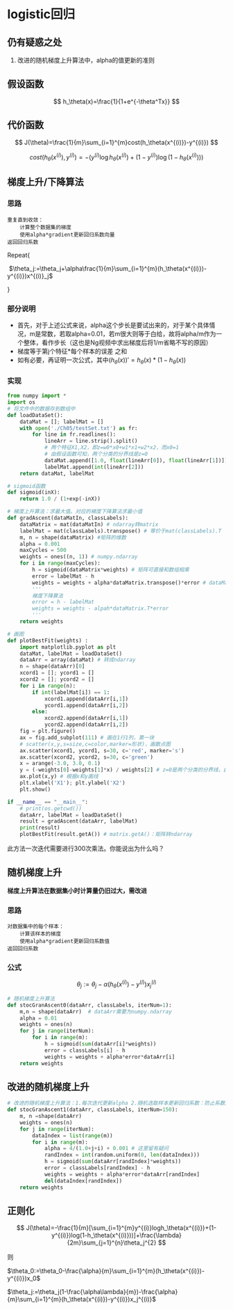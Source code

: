 # logistic回归

## 仍有疑惑之处

1. 改进的随机梯度上升算法中，alpha的值更新的准则

## 假设函数

$$
h_\theta(x)=\frac{1}{1+e^{-\theta^Tx}}
$$

## 代价函数

$$
J(\theta)=\frac{1}{m}\sum_{i=1}^{m}cost(h_\theta(x^{(i)})-y^{(i)})
$$


$$
cost(h_\theta(x^{(i)}),y^{(i)})=-(y^{(i)}\log{h_\theta(x^{(i)})}+(1-y^{(i)})\log{(1-h_\theta(x^{(i)}))})
$$

## 梯度上升/下降算法


### 思路

```
重复直到收敛：
	计算整个数据集的梯度
	使用alpha*gradient更新回归系数向量
返回回归系数
```

Repeat{

​	$\theta_j:=\theta_j+\alpha\frac{1}{m}\sum_{i=1}^{m}(h_\theta(x^{(i)})-y^{(i)})x^{(i)}_j ​$

}

### 部分说明

- 首先，对于上述公式来说，alpha这个步长是要试出来的，对于某个具体情况，m是常数，若取alpha=0.01，若m很大则等于白给，故将alpha/m作为一个整体，看作步长（这也是Ng视频中求出梯度后将1/m省略不写的原因）
- 梯度等于第j个特征*每个样本的误差 之和
- 如有必要，再证明一次公式，其中$(h_\theta(x))'=h_\theta(x)*(1-h_\theta(x))​$

### 实现

```python
from numpy import *
import os
# 将文件中的数据存到数组中
def loadDataSet():
    dataMat = []; labelMat = []
    with open('./Ch05/testSet.txt') as fr:
        for line in fr.readlines():
            lineArr = line.strip().split()
            # 两个特征X1,X2，即z=w0*x0+w1*x1+w2*x2，而x0=1
            # 由假设函数可知，两个分类的分界线是z=0
            dataMat.append([1.0, float(lineArr[0]), float(lineArr[1])])
            labelMat.append(int(lineArr[2]))
    return dataMat, labelMat

# sigmoid函数
def sigmoid(inX):
    return 1.0 / (1+exp(-inX))

# 梯度上升算法：求最大值。对应的梯度下降算法求最小值
def gradAscent(dataMatIn, classLabels):
    dataMatrix = mat(dataMatIn) # ndarray转matrix
    labelMat = mat(classLabels).transpose() # 等价于mat(classLabels).T
    m, n = shape(dataMatrix) #矩阵的维数
    alpha = 0.001
    maxCycles = 500
    weights = ones((n, 1)) # numpy.ndarray
    for i in range(maxCycles):
        h = sigmoid(dataMatrix*weights) # 矩阵可直接和数组相乘
        error = labelMat - h 
        weights = weights + alpha*dataMatrix.transpose()*error # dataMatrix.transpose()*error：将第j个特征和误差相乘并求和。若不转置，则变成了第i个样本的每个特征*误差，和思路中的公式不同了
        '''
        梯度下降算法
        error = h - labelMat
        weights = weights - alpah*dataMatrix.T*error
        '''
    return weights

# 画图
def plotBestFit(weights) :
    import matplotlib.pyplot as plt
    dataMat, labelMat = loadDataSet()
    dataArr = array(dataMat) # 转成ndarray
    n = shape(dataArr)[0]
    xcord1 = []; ycord1 = []
    xcord2 = []; ycord2 = []
    for i in range(n):
        if int(labelMat[i]) == 1:
            xcord1.append(dataArr[i,1])
            ycord1.append(dataArr[i,2])
        else:
            xcord2.append(dataArr[i,1])
            ycord2.append(dataArr[i,2])
    fig = plt.figure()
    ax = fig.add_subplot(111) # 画在1行1列，第一块
    # scatter(x,y,s=size,c=color,marker=形状)，画散点图
    ax.scatter(xcord1, ycord1, s=30, c='red', marker='s')
    ax.scatter(xcord2, ycord2, s=30, c='green')
    x = arange(-3.0, 3.0, 0.1)
    y = (-weights[0]-weights[1]*x) / weights[2] # z=0是两个分类的分界线，由此解出x1与x2的关系
    ax.plot(x,y) # 根据x和y画线
    plt.xlabel('X1'); plt.ylabel('X2')
    plt.show()

if __name__ == "__main__":
    # print(os.getcwd())
    dataArr, labelMat = loadDataSet()
    result = gradAscent(dataArr, labelMat)
    print(result)
    plotBestFit(result.getA()) # matrix.getA()：矩阵转ndarray

```

此方法一次迭代需要进行300次乘法。你能说出为什么吗？

## 随机梯度上升

**梯度上升算法在数据集小时计算量仍旧过大，需改进**

### 思路

```
对数据集中的每个样本：
	计算该样本的梯度
	使用alpha*gradient更新回归系数值
返回回归系数
```

### 公式

$$
\theta_j:=\theta_j-\alpha(h_\theta(x^{(i)})-y^{(i)})x^{(i)}_j
$$

```python
# 随机梯度上升算法
def stocGranAscent0(dataArr, classLabels, iterNum=1):
    m,n = shape(dataArr)  # dataArr需要为numpy.ndarray
    alpha = 0.01
    weights = ones(n)
    for j in range(iterNum):
        for i in range(m):
            h = sigmoid(sum(dataArr[i]*weights))
            error = classLabels[i] - h
            weights = weights + alpha*error*dataArr[i]
    return weights
```

## 改进的随机梯度上升

```python
# 改进的随机梯度上升算法：1.每次迭代更新alpha 2.随机选取样本更新回归系数：防止系数出现周期性波动（因为部分样本不能正确分类）
def stocGranAscent1(dataArr, classLabels, iterNum=150):
    m, n =shape(dataArr)
    weights = ones(n)
    for j in range(iterNum):
        dataIndex = list(range(m))
        for i in range(m):
            alpha = 4/(1.0+j+i) + 0.001 # 这里留有疑问
            randIndex = int(random.uniform(0, len(dataIndex)))
            h = sigmoid(sum(dataArr[randIndex]*weights))
            error = classLabels[randIndex] - h
            weights = weights + alpha*error*dataArr[randIndex]
            del(dataIndex[randIndex])
    return weights
```

## 正则化

$$
J(\theta)=-\frac{1}{m}[\sum_{i=1}^{m}y^{(i)}logh_\theta(x^{(i)})+(1-y^{(i)})log(1-h_\theta(x^{(i)}))]+\frac{\lambda}{2m}\sum_{j=1}^{n}\theta_j^{2}
$$

则

$\theta_0:=\theta_0-\frac{\alpha}{m}\sum_{i=1}^{m}(h_\theta(x^{(i)})-y^{(i)})x_0$

$\theta_j:=\theta_j(1-\frac{\alpha\lambda}{m})-\frac{\alpha}{m}\sum_{i=1}^{m}(h_\theta(x^{(i)})-y^{(i)})x_j^{(i)}$

